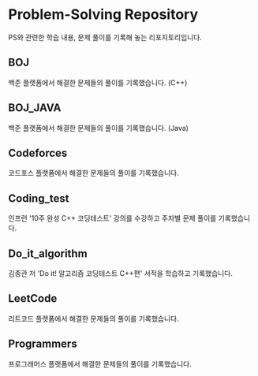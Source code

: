 # Problem-Solving Repository

PS와 관련한 학습 내용, 문제 풀이를 기록해 놓는 리포지토리입니다.

## BOJ

백준 플랫폼에서 해결한 문제들의 풀이를 기록했습니다. (C++)

## BOJ_JAVA

백준 플랫폼에서 해결한 문제들의 풀이를 기록했습니다. (Java)

## Codeforces

코드포스 플랫폼에서 해결한 문제들의 풀이를 기록했습니다.

## Coding_test

인프런 '10주 완성 C++ 코딩테스트' 강의를 수강하고 주차별 문제 풀이를 기록했습니다.

## Do_it_algorithm

김종관 저 'Do it! 알고리즘 코딩테스트 C++편' 서적을 학습하고 기록했습니다.

## LeetCode

리트코드 플랫폼에서 해결한 문제들의 풀이를 기록했습니다.

## Programmers

프로그래머스 플랫폼에서 해결한 문제들의 풀이를 기록했습니다.
